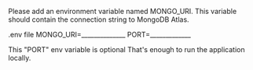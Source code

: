 Please add an environment variable named MONGO_URI. This variable should contain the connection string to MongoDB Atlas.

.env file
MONGO_URI=______________
PORT=_____________

This "PORT" env variable is optional
That's enough to  run the application locally.
